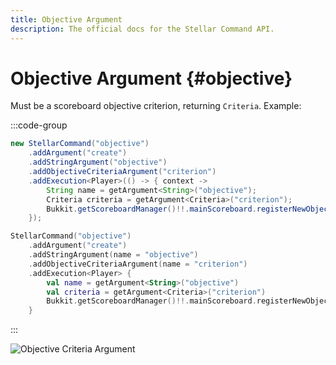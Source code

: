 ```yaml
---
title: Objective Argument
description: The official docs for the Stellar Command API.
---
```


# Objective Argument {#objective}

Must be a scoreboard objective criterion, returning `Criteria`. Example:

:::code-group
```Java
new StellarCommand("objective")
    .addArgument("create")
    .addStringArgument("objective")
    .addObjectiveCriteriaArgument("criterion")
    .addExecution<Player>(() -> { context ->
        String name = getArgument<String>("objective");
        Criteria criteria = getArgument<Criteria>("criterion");
        Bukkit.getScoreboardManager()!!.mainScoreboard.registerNewObjective(name, criteria, name);
    });
```
```Kotlin
StellarCommand("objective")
    .addArgument("create")
    .addStringArgument(name = "objective")
    .addObjectiveCriteriaArgument(name = "criterion")
    .addExecution<Player> {
        val name = getArgument<String>("objective")
        val criteria = getArgument<Criteria>("criterion")
        Bukkit.getScoreboardManager()!!.mainScoreboard.registerNewObjective(name, criteria, name)
    }
```
:::

![Objective Criteria Argument](https://cdn.lutto.dev/stellar/gifs/scoreboard/objective_criteria.gif)